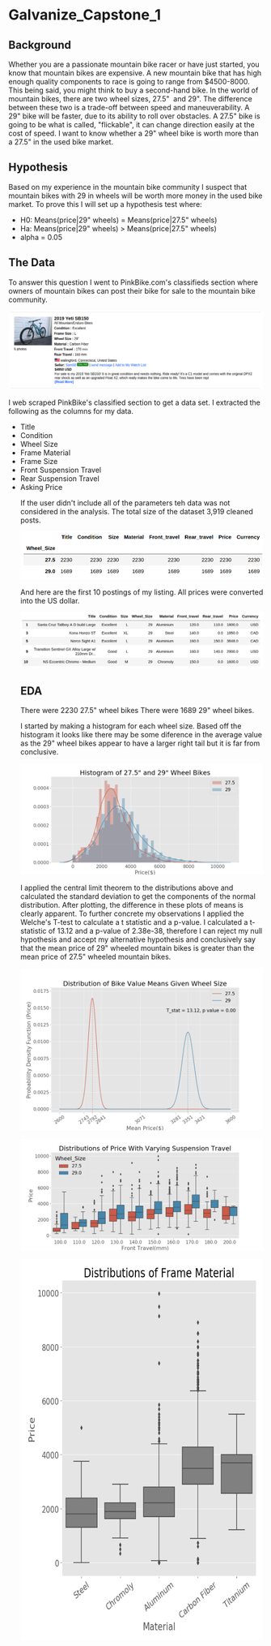 # Galvanize_Capstone_1
## Background
Whether you are a passionate mountain bike racer or have just started, you know that mountain bikes are expensive. A new mountain bike that has high enough quality components to race is going to range from $4500-8000. This being said, you might think to buy a second-hand bike. In the world of mountain bikes, there are two wheel sizes, 27.5"  and 29". The difference between these two is a trade-off between speed and maneuverability. A 29" bike will be faster, due to its ability to roll over obstacles. A 27.5" bike is going to be what is called, "flickable", it can change direction easily at the cost of speed. I want to know whether a 29" wheel bike is worth more than a 27.5" in the used bike market.

## Hypothesis
Based on my experience in the mountain bike community I suspect that mountain bikes with 29 in wheels will be worth more money in the used bike market. To prove this I will set up a hypothesis test where:
<ul>
    <li> H0: Means(price|29" wheels) = Means(price|27.5" wheels)
    <li> Ha: Means(price|29" wheels) > Means(price|27.5" wheels)
    <li> alpha = 0.05
</ul>

## The Data
To answer this question I went to PinkBike.com's classifieds section where owners of mountain bikes can post their bike for sale to the mountain bike community. 

<p align="center">
  <img src="Images/posting.png" >
</p>

I web scraped PinkBike's classified section to get a data set. I extracted the following as the columns for my data.
<ul> 
    <li>Title
    <li>Condition
    <li>Wheel Size
    <li>Frame Material
    <li>Frame Size
    <li>Front Suspension Travel
    <li>Rear Suspension Travel
    <li>Asking Price

If the user didn't include all of the parameters teh data was not considered in the analysis. The total size of the dataset 
3,919 cleaned posts. 

<p align="center">
  <img src="Images/cleaned_data.png" >
</p>
And here are the first 10 postings of my listing. All prices were converted into the US dollar. 
<p align="center">
  <img src="Images/df_head.png" >
</p>

## EDA 
There were 2230 27.5" wheel bikes
There were 1689 29" wheel bikes. 

I started by making a histogram for each wheel size. Based off the histogram it looks like there may be some diference in the average value as the 29" wheel bikes appear to have a larger right tail but it is far from conclusive.

<p align="center">
  <img src="Images/hist_kde.png" >
</p>

I applied the central limit theorem to the distributions above and calculated the standard deviation to get the components of the normal distribution. After plotting, the difference in these plots of means is clearly apparent. To further concrete my observations I applied the Welche's T-test to calculate a t statistic and a p-value. I calculated a t-statistic of 13.12 and a p-value of 2.38e-38, therefore I can reject my null hypothesis and accept my alternative hypothesis and conclusively say that the mean price of 29" wheeled mountain bikes is greater than the mean price of 27.5" wheeled mountain bikes. 

<p align="center">
  <img src="Images/Dist_of_means.png" >
</p>

<p align="center">
  <img src="Images/box_plot.png" >
</p>

<p align="center">
  <img src="Images/boxplot_material.png" width=600 height=750  >
</p>